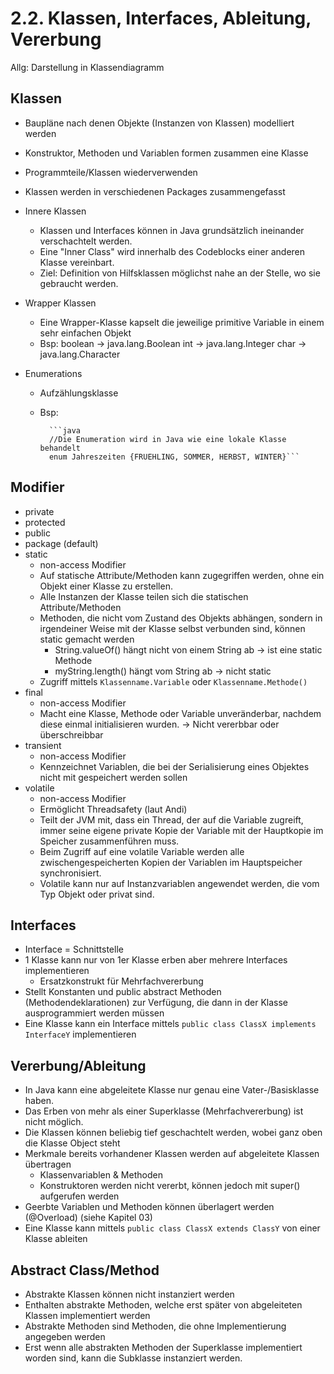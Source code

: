 # 2.2. Klassen, Interfaces, Ableitung, Vererbung

Allg: Darstellung in Klassendiagramm

## Klassen
* Baupläne nach denen Objekte (Instanzen von Klassen) modelliert werden
* Konstruktor, Methoden und Variablen formen zusammen eine Klasse
* Programmteile/Klassen wiederverwenden
* Klassen werden in verschiedenen Packages zusammengefasst

* Innere Klassen
    * Klassen und Interfaces können in Java grundsätzlich ineinander verschachtelt werden.
    * Eine "Inner Class" wird innerhalb des Codeblocks einer anderen
Klasse vereinbart.
    * Ziel: Definition von Hilfsklassen möglichst nahe an der Stelle, wo sie
gebraucht werden.


* Wrapper Klassen
    * Eine Wrapper-Klasse kapselt die jeweilige primitive Variable in einem sehr einfachen Objekt
    * Bsp:
           boolean -> java.lang.Boolean
           int -> java.lang.Integer
           char -> java.lang.Character


* Enumerations
    * Aufzählungsklasse
    * Bsp:

            ```java 
            //Die Enumeration wird in Java wie eine lokale Klasse behandelt
            enum Jahreszeiten {FRUEHLING, SOMMER, HERBST, WINTER}```

## Modifier
* private
* protected
* public
* package (default)
* static
    * non-access Modifier
    * Auf statische Attribute/Methoden kann zugegriffen werden, ohne ein Objekt einer Klasse zu erstellen.
    * Alle Instanzen der Klasse teilen sich die statischen Attribute/Methoden
    * Methoden, die nicht vom Zustand des Objekts abhängen, sondern in irgendeiner Weise mit der Klasse selbst verbunden sind, können static gemacht werden
        * String.valueOf() hängt nicht von einem String ab -> ist eine static Methode
        * myString.length() hängt vom String ab -> nicht static
    * Zugriff mittels `Klassenname.Variable` oder `Klassenname.Methode()`  
* final
    * non-access Modifier
    * Macht eine Klasse, Methode oder Variable unveränderbar, nachdem diese einmal initialisieren wurden. -> Nicht vererbbar oder überschreibbar
* transient
    * non-access Modifier
    * Kennzeichnet Variablen, die bei der Serialisierung eines Objektes nicht mit gespeichert werden sollen
* volatile
    * non-access Modifier
    * Ermöglicht Threadsafety (laut Andi)
    * Teilt der JVM mit, dass ein Thread, der auf die Variable zugreift, immer seine eigene private Kopie der Variable mit der Hauptkopie im Speicher zusammenführen muss.
    * Beim Zugriff auf eine volatile Variable werden alle zwischengespeicherten Kopien der Variablen im Hauptspeicher synchronisiert.
    * Volatile kann nur auf Instanzvariablen angewendet werden, die vom Typ Objekt oder privat sind.

## Interfaces
* Interface = Schnittstelle
* 1 Klasse kann nur von 1er Klasse erben aber mehrere Interfaces implementieren
    * Ersatzkonstrukt für Mehrfachvererbung
* Stellt Konstanten und public abstract Methoden (Methodendeklarationen) zur Verfügung, die dann in der Klasse ausprogrammiert werden müssen
* Eine Klasse kann ein Interface mittels `public class ClassX implements InterfaceY` implementieren

## Vererbung/Ableitung
* In Java kann eine abgeleitete Klasse nur genau eine Vater-/Basisklasse haben.
* Das Erben von mehr als einer Superklasse (Mehrfachvererbung) ist nicht möglich.
* Die Klassen können beliebig tief geschachtelt werden, wobei ganz oben die Klasse Object steht
* Merkmale bereits vorhandener Klassen werden auf abgeleitete Klassen übertragen
    * Klassenvariablen & Methoden
    * Konstruktoren werden nicht vererbt, können jedoch mit super() aufgerufen werden
* Geerbte Variablen und Methoden können überlagert werden (@Overload) (siehe Kapitel 03)
* Eine Klasse kann mittels `public class ClassX extends ClassY` von einer Klasse ableiten

## Abstract Class/Method
* Abstrakte Klassen können nicht instanziert werden
* Enthalten abstrakte Methoden, welche erst später von abgeleiteten Klassen implementiert werden
* Abstrakte Methoden sind Methoden, die ohne Implementierung angegeben werden
* Erst wenn alle abstrakten Methoden der Superklasse implementiert worden sind, kann die Subklasse instanziert werden.
